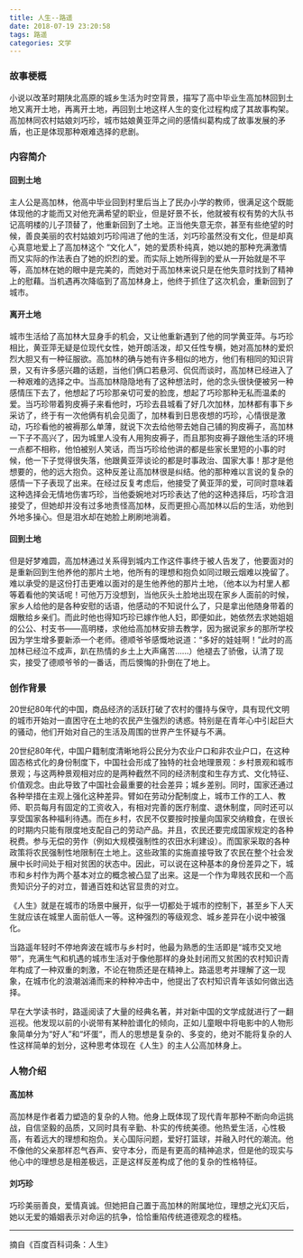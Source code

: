 ```yaml
---
title: 人生--路遥
date: 2018-07-19 23:20:58
tags: 路遥
categories: 文学
---
```


### 故事梗概

小说以改革时期陕北高原的城乡生活为时空背景，描写了高中毕业生高加林回到土地又离开土地，再离开土地，再回到土地这样人生的变化过程构成了其故事构架。高加林同农村姑娘刘巧珍，城市姑娘黄亚萍之间的感情纠葛构成了故事发展的矛盾，也正是体现那种艰难选择的悲剧。

### 内容简介

#### 回到土地

主人公是高加林，他高中毕业回到村里后当上了民办小学的教师，很满足这个既能体现他的才能而又对他充满希望的职业，但是好景不长，他就被有权有势的大队书记高明楼的儿子顶替了，他重新回到了土地。正当他失意无奈，甚至有些绝望的时候，善良美丽的农村姑娘刘巧珍闯进了他的生活，刘巧珍虽然没有文化，但是却真心真意地爱上了高加林这个
“文化人”，她的爱质朴纯真，她以她的那种充满激情而又实际的作法表白了她的炽烈的爱。而实际上她所得到的爱从一开始就是不平等，高加林在她的眼中是完美的，而她对于高加林来说只是在他失意时找到了精神上的慰藉。当机遇再次降临到了高加林身上，他终于抓住了这次机会，重新回到了城市。

#### 离开土地

城市生活给了高加林大显身手的机会，又让他重新遇到了他的同学黄亚萍。与巧珍相比，黄亚萍无疑是位现代女性，她开朗活泼，却又任性专横，她对高加林的爱炽烈大胆又有一种征服欲。高加林的确与她有许多相似的地方，他们有相同的知识背景，又有许多感兴趣的话题，当他们俩口若悬河、侃侃而谈时，高加林已经进入了一种艰难的选择之中。当高加林隐隐地有了这种想法时，他的念头很快便被另一种感情压下去了，他想起了巧珍那亲切可爱的脸庞，想起了巧珍那种无私而温柔的爱。当巧珍带着狗皮褥子来看他时，巧珍去县城看了好几次加林，加林都有事下乡采访了，终于有一次他俩有机会见面了，加林看到日思夜想的巧珍，心情很是激动，巧珍看他的被褥那么单薄，就说下次去给他带去她自己铺的狗皮褥子，高加林一下子不高兴了，因为城里人没有人用狗皮褥子，而且那狗皮褥子跟他生活的环境一点都不相称，他怕被别人笑话，而当巧珍给他讲的都是些家长里短的小事的时候，他一下子觉得很失落，他跟黄亚萍谈论的都是时事政治、国家大事！那才是他想要的，他的远大抱负。这种反差让高加林很是纠结。他的那种难以言说的复杂的感情一下子表现了出来。在经过反复考虑后，他接受了黄亚萍的爱，可同时意味着这种选择会无情地伤害巧珍，当他委婉地对巧珍表达了他的这种选择后，巧珍含泪接受了，但她却并没有过多地责怪高加林，反而更担心高加林以后的生活，劝他到外地多操心。但是泪水却在她脸上刷刷地淌着。

#### 回到土地

但是好梦难圆，高加林通过关系得到城内工作这件事终于被人告发了，他要面对的是重新回到生他养他的那片土地，他所有的理想和抱负如同过眼云烟难以挽留了。难以承受的是这份打击更难以面对的是生他养他的那片土地，（他本以为村里人都等着看他的笑话呢！可他万万没想到，当他灰头土脸地出现在家乡人面前的时候，家乡人给他的是各种安慰的话语，他感动的不知说什么了，只是拿出他随身带着的烟散给乡亲们。而此时他也得知巧珍已嫁作他人妇，即便如此，她依然去求她姐姐的公公、村支书——高明楼，求他给高加林安排去教学，因为据说家乡的那所学校因为学生增多要新添一个老师。德顺爷爷感慨地说道：“多好的娃娃啊！”此时的高加林已经泣不成声，趴在热情的乡土上大声痛苦......）他褪去了骄傲，认清了现实，接受了德顺爷爷的一番话，而后懊悔的扑倒在了地上。

### 创作背景

20世纪80年代的中国，商品经济的活跃打破了农村的僵持与保守，具有现代文明的城市开始对一直困守在土地的农民产生强烈的诱惑。特别是在青年心中引起巨大的骚动，他们开始对自己的生活及周围的世界产生怀疑与不满。

20世纪80年代，中国户籍制度清晰地将公民分为农业户口和非农业户口，在这种固态格式化的身份制度下，中国社会形成了独特的社会地理景观：乡村景观和城市景观；与这两种景观相对应的是两种截然不同的经济制度和生存方式、文化特征、价值观念。由此导致了中国社会最重要的社会差异；城乡差别。同时，国家还通过各种举措在主观上强化这种差异。臂如在劳动分配制度上，城市工作的工人、教师、职员每月有固定的工资收入，有相对完善的医疗制度、退休制度，同时还可以享受国家各种福利待遇。而在乡村，农民不仅要按时按量向国家交纳粮食，在很长的时期内只能有限度地支配自己的劳动产品。并且，农民还要完成国家规定的各种税费。参与无偿的劳作（例如大规模强制性的农田水利建设）。而国家采取的各种政策将农民强制性地限制在土地上。这些政策的实施直接导致了农民在整个社会发展中长时间处于相对贫困的状态中。因此，可以说在这种基本的身份差异之下，城市和乡村作为两个基本对立的概念被凸显了出来。这是一个作为卑贱农民和一个高贵知识分子的对立，普通百姓和达官显贵的对立。

《人生》就是在城市的场景中展开，似乎一切都处于城市的控制下，甚至乡下人天生就应该在城里人面前低人一等。这种强烈的等级观念、城乡差异在小说中被强化。

当路遥年轻时不停地奔波在城市与乡村时，他最为熟悉的生活即是“城市交叉地带”，充满生气和机遇的城市生活对于像他那样的身处封闭而又贫困的农村知识青年构成了一种双重的刺激，不论在物质还是在精神上。路遥思考并理解了这一现象，在城市化的浪潮汹涌而来的种种冲击中，他提出了农村知识青年该如何做出选择。

早在大学读书时，路遥阅读了大量的经典名著，并对新中国的文学成就进行了一翻巡视。他发现以前的小说带有某种脸谱化的倾向，正如儿童眼中将电影中的人物形象简单分为“好人”和“坏蛋“，而人的思想是复杂的、多变的，绝对不能将复杂的人性这样简单的划分，这种思考体现在《人生》的主人公高加林身上。

### 人物介绍

#### 高加林

高加林是作者着力塑造的复杂的人物。他身上既体现了现代青年那种不断向命运挑战，自信坚毅的品质，又同时具有辛勤、朴实的传统美德。他热爱生活，心性极高，有着远大的理想和抱负。关心国际问题，爱好打篮球，并融入时代的潮流。他不像他的父亲那样忍气吞声、安守本分，而是有更高的精神追求，但是他的现实与他心中的理想总是相差极远，正是这样反差构成了他的复杂的性格特征。

#### 刘巧珍

巧珍美丽善良，爱情真诚。但她把自己置于高加林的附属地位，理想之光幻灭后，她以无爱的婚姻表示对命运的抗争，恰恰重陷传统道德观念的桎梏。

---
摘自《百度百科词条：人生》
